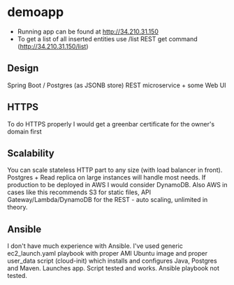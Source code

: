# demoapp

- Running app can be found at http://34.210.31.150
- To get a list of all inserted entities use /list REST get command (http://34.210.31.150/list)

## Design
Spring Boot / Postgres (as JSONB store) REST microservice + some Web UI  

## HTTPS
To do HTTPS properly I would get a greenbar certificate for the owner's domain first

## Scalability
You can scale stateless HTTP part to any size (with load balancer in front). 
Postgres + Read replica on large instances will handle most needs. If production to be deployed in AWS I would consider DynamoDB. Also AWS in cases like this recommends S3 for static files, API Gateway/Lambda/DynamoDB for the REST - auto scaling, unlimited in theory.

## Ansible
I don't have much experience with Ansible. I've used generic ec2_launch.yaml playbook with proper AMI Ubuntu image and proper user_data script (cloud-init) which installs and configures Java, Postgres and Maven. Launches app. Script tested and works. Ansible playbook not tested.


